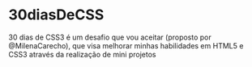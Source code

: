 # 30diasDeCSS
30 dias de CSS3 é um desafio que vou aceitar (proposto por @MilenaCarecho), que visa melhorar minhas habilidades em HTML5 e CSS3 através da realização de mini projetos
